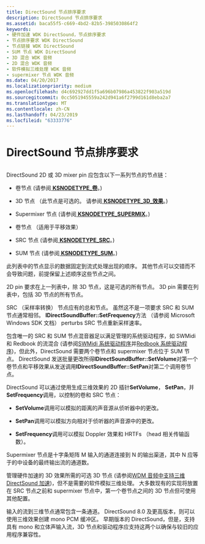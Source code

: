 ```yaml
---
title: DirectSound 节点排序要求
description: DirectSound 节点排序要求
ms.assetid: baca55f5-c669-4bd2-82b5-3985030864f2
keywords:
- 硬件加速 WDK DirectSound，节点排序要求
- 节点排序要求 WDK DirectSound
- 节点链接 WDK DirectSound
- SUM 节点 WDK DirectSound
- 3D 混合 WDK 音频
- 2D 混合 WDK 音频
- 软件模拟三维处理 WDK 音频
- supermixer 节点 WDK 音频
ms.date: 04/20/2017
ms.localizationpriority: medium
ms.openlocfilehash: d4c692927dd1f5a696b07986a453822f903a519d
ms.sourcegitcommit: 0cc5051945559a242d941a6f2799d161d8eba2a7
ms.translationtype: MT
ms.contentlocale: zh-CN
ms.lasthandoff: 04/23/2019
ms.locfileid: "63333776"
---
```

# <a name="directsound-node-ordering-requirements"></a>DirectSound 节点排序要求


## <span id="directsound_node_ordering_requirements"></span><span id="DIRECTSOUND_NODE_ORDERING_REQUIREMENTS"></span>


DirectSound 2D 或 3D mixer pin 应包含以下一系列节点的节点链：

-   卷节点 (请参阅[ **KSNODETYPE\_卷**](https://msdn.microsoft.com/library/windows/hardware/ff537208)。)

-   3D 节点 （此节点是可选的。 请参阅[ **KSNODETYPE\_3D\_效果**](https://msdn.microsoft.com/library/windows/hardware/ff537148)。)

-   Supermixer 节点 (请参阅[ **KSNODETYPE\_SUPERMIX**](https://msdn.microsoft.com/library/windows/hardware/ff537198)。)

-   卷节点 （适用于平移效果）

-   SRC 节点 (请参阅[ **KSNODETYPE\_SRC**](https://msdn.microsoft.com/library/windows/hardware/ff537190)。)

-   SUM 节点 (请参阅[ **KSNODETYPE\_SUM**](https://msdn.microsoft.com/library/windows/hardware/ff537196)。)

此列表中的节点显示的数据固定到流式处理出现的顺序。 其他节点可以交错而不会导致问题，前提保留上述顺序这些节点之间。

2D pin 要求在上一列表中，除 3D 节点，这是可选的所有节点。 3D pin 需要在列表中，包括 3D 节点的所有节点。

SRC （采样率转换） 节点应有的总和节点。 虽然这不是一项要求 SRC 和 SUM 节点通常相邻。 **IDirectSoundBuffer::SetFrequency**方法 （请参阅 Microsoft Windows SDK 文档） perturbs SRC 节点重新采样速率。

包含唯一的 SRC 和 SUM 节点混音器足以满足管理的系统驱动程序，如 SWMidi 和 Redbook 的流混合 (请参阅[SWMidi 系统驱动程序](kernel-mode-wdm-audio-components.md#swmidi_system_driver)并[Redbook 系统驱动程序](kernel-mode-wdm-audio-components.md#redbook_system_driver))，但此外，DirectSound 需要两个卷节点和 supermixer 节点位于 SUM 节点。 DirectSound 发送批量更改所得**IDirectSoundBuffer::SetVolume**对第一个卷节点和平移效果从发送调用**IDirectSoundBuffer::SetPan**对第二个调用卷节点。

DirectSound 可以通过使用生成三维效果的 2D 插针**SetVolume**， **SetPan**，并**SetFrequency**调用，以控制的卷和 SRC 节点：

-   **SetVolume**调用可以模拟的距离的声音源从侦听器中的更改。

-   **SetPan**调用可以模拟方向相对于侦听器的声音源中的更改。

-   **SetFrequency**调用可以模拟 Doppler 效果和 HRTFs （head 相关传输函数）。

Supermixer 节点是十字条矩阵 M 输入的通道连接到 N 的输出渠道，其中 N 应等于的中设备的最终输出流的通道数。

管理硬件加速的 3D 效果所需的可选 3D 节点 (请参阅[WDM 音频中支持三维 DirectSound 加速](supporting-3d-directsound-acceleration-in-wdm-audio.md))，但不是需要的软件模拟三维处理。 大多数现有的实现将放置在 SRC 节点之前和 supermixer 节点中，第一个卷节点之间的 3D 节点但可使用其他配置。

输入的流到三维节点通常包含一条通道。 DirectSound 8.0 及更高版本，则可以使用三维效果创建 mono PCM 缓冲区。 早期版本的 DirectSound，但是，支持具有 mono 和立体声输入流，3D 节点和驱动程序应支持这两个以确保与较旧的应用程序兼容性。

 

 




